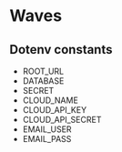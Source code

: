 # Waves

## Dotenv constants

- ROOT_URL
- DATABASE
- SECRET
- CLOUD_NAME
- CLOUD_API_KEY
- CLOUD_API_SECRET
- EMAIL_USER
- EMAIL_PASS
